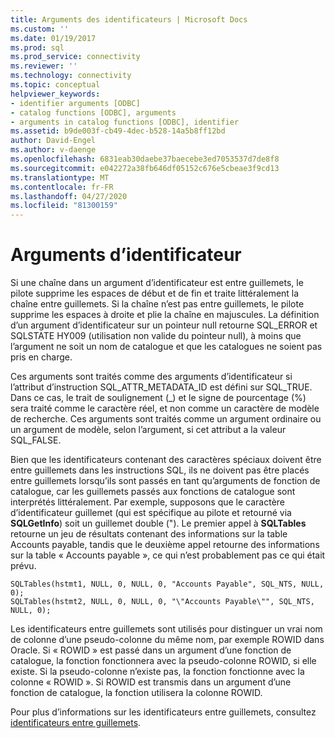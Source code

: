 ```yaml
---
title: Arguments des identificateurs | Microsoft Docs
ms.custom: ''
ms.date: 01/19/2017
ms.prod: sql
ms.prod_service: connectivity
ms.reviewer: ''
ms.technology: connectivity
ms.topic: conceptual
helpviewer_keywords:
- identifier arguments [ODBC]
- catalog functions [ODBC], arguments
- arguments in catalog functions [ODBC], identifier
ms.assetid: b9de003f-cb49-4dec-b528-14a5b8ff12bd
author: David-Engel
ms.author: v-daenge
ms.openlocfilehash: 6831eab30daebe37baecebe3ed7053537d7de8f8
ms.sourcegitcommit: e042272a38fb646df05152c676e5cbeae3f9cd13
ms.translationtype: MT
ms.contentlocale: fr-FR
ms.lasthandoff: 04/27/2020
ms.locfileid: "81300159"
---
```

# <a name="identifier-arguments"></a>Arguments d’identificateur
Si une chaîne dans un argument d’identificateur est entre guillemets, le pilote supprime les espaces de début et de fin et traite littéralement la chaîne entre guillemets. Si la chaîne n’est pas entre guillemets, le pilote supprime les espaces à droite et plie la chaîne en majuscules. La définition d’un argument d’identificateur sur un pointeur null retourne SQL_ERROR et SQLSTATE HY009 (utilisation non valide du pointeur null), à moins que l’argument ne soit un nom de catalogue et que les catalogues ne soient pas pris en charge.  
  
 Ces arguments sont traités comme des arguments d’identificateur si l’attribut d’instruction SQL_ATTR_METADATA_ID est défini sur SQL_TRUE. Dans ce cas, le trait de soulignement (_) et le signe de pourcentage (%) sera traité comme le caractère réel, et non comme un caractère de modèle de recherche. Ces arguments sont traités comme un argument ordinaire ou un argument de modèle, selon l’argument, si cet attribut a la valeur SQL_FALSE.  
  
 Bien que les identificateurs contenant des caractères spéciaux doivent être entre guillemets dans les instructions SQL, ils ne doivent pas être placés entre guillemets lorsqu’ils sont passés en tant qu’arguments de fonction de catalogue, car les guillemets passés aux fonctions de catalogue sont interprétés littéralement. Par exemple, supposons que le caractère d’identificateur guillemet (qui est spécifique au pilote et retourné via **SQLGetInfo**) soit un guillemet double ("). Le premier appel à **SQLTables** retourne un jeu de résultats contenant des informations sur la table Accounts payable, tandis que le deuxième appel retourne des informations sur la table « Accounts payable », ce qui n’est probablement pas ce qui était prévu.  
  
```  
SQLTables(hstmt1, NULL, 0, NULL, 0, "Accounts Payable", SQL_NTS, NULL, 0);  
SQLTables(hstmt2, NULL, 0, NULL, 0, "\"Accounts Payable\"", SQL_NTS, NULL, 0);  
```  
  
 Les identificateurs entre guillemets sont utilisés pour distinguer un vrai nom de colonne d’une pseudo-colonne du même nom, par exemple ROWID dans Oracle. Si « ROWID » est passé dans un argument d’une fonction de catalogue, la fonction fonctionnera avec la pseudo-colonne ROWID, si elle existe. Si la pseudo-colonne n’existe pas, la fonction fonctionne avec la colonne « ROWID ». Si ROWID est transmis dans un argument d’une fonction de catalogue, la fonction utilisera la colonne ROWID.  
  
 Pour plus d’informations sur les identificateurs entre guillemets, consultez [identificateurs entre guillemets](../../../odbc/reference/develop-app/quoted-identifiers.md).
